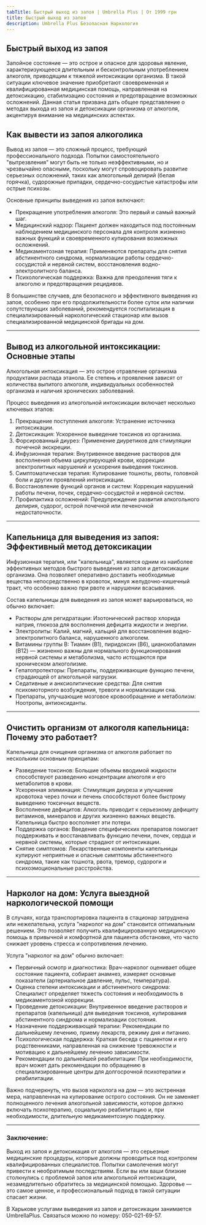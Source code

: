 ```yaml
---
tabTitle: Быстрый выход из запоя | Umbrella Plus | От 1999 грн
title: Быстрый выход из запоя
description: Umbrella Plus Безопасная Наркология
---
```


## Быстрый выход из запоя

Запойное состояние — это острое и опасное для здоровья явление, характеризующееся длительным и бесконтрольным употреблением алкоголя, приводящим к тяжелой интоксикации организма. В такой ситуации ключевое значение приобретают своевременная и квалифицированная медицинская помощь, направленная на детоксикацию, стабилизацию состояния и предотвращение возможных осложнений. Данная статья призвана дать общее представление о методах выхода из запоя и детоксикации организма от алкоголя, акцентируя внимание на медицинских аспектах.

## Как вывести из запоя алкоголика

Вывод из запоя — это сложный процесс, требующий профессионального подхода. Попытки самостоятельного "вытрезвления" могут быть не только неэффективными, но и чрезвычайно опасными, поскольку могут спровоцировать развитие серьезных осложнений, таких как алкогольный делирий (белая горячка), судорожные припадки, сердечно-сосудистые катастрофы или острые психозы.

Основные принципы выведения из запоя включают:

* Прекращение употребления алкоголя: Это первый и самый важный шаг.
* Медицинский надзор: Пациент должен находиться под постоянным наблюдением медицинского персонала для контроля жизненно важных функций и своевременного купирования возможных осложнений.
* Медикаментозная терапия: Применяются препараты для снятия абстинентного синдрома, нормализации работы сердечно-сосудистой и нервной систем, восстановления водно-электролитного баланса.
* Психологическая поддержка: Важна для преодоления тяги к алкоголю и предотвращения рецидивов.

В большинстве случаев, для безопасного и эффективного выведения из запоя, особенно при его продолжительности более суток или наличии сопутствующих заболеваний, рекомендуется госпитализация в специализированный наркологический стационар или вызов специализированной медицинской бригады на дом.

***

## Вывод из алкогольной интоксикации: Основные этапы

Алкогольная интоксикация — это острое отравление организма продуктами распада этанола. Ее степень и проявления зависят от количества выпитого алкоголя, индивидуальных особенностей организма и наличия хронических заболеваний.

Процесс выведения из алкогольной интоксикации включает несколько ключевых этапов:

1. Прекращение поступления алкоголя: Устранение источника интоксикации.
2. Детоксикация: Ускоренное выведение токсинов из организма.
3. Форсированный диурез: Применение диуретиков для стимуляции почечной экскреции.
4. Инфузионная терапия: Внутривенное введение растворов для восполнения объема циркулирующей крови, коррекции электролитных нарушений и ускорения выведения токсинов.
5. Симптоматическая терапия: Купирование тошноты, рвоты, головной боли и других проявлений интоксикации.
6. Восстановление функций органов и систем: Коррекция нарушений работы печени, почек, сердечно-сосудистой и нервной систем.
7. Профилактика осложнений: Предупреждение развития алкогольного делирия, судорог, острой почечной или печеночной недостаточности.

***

## Капельница для выведения из запоя: Эффективный метод детоксикации

Инфузионная терапия, или "капельница", является одним из наиболее эффективных методов быстрого выведения из запоя и детоксикации организма. Она позволяет оперативно доставить необходимые вещества непосредственно в кровоток, минуя желудочно-кишечный тракт, что особенно важно при рвоте и нарушении всасывания.

Состав капельницы для выведения из запоя может варьироваться, но обычно включает:

* Растворы для регидратации: Изотонический раствор хлорида натрия, глюкоза для восполнения дефицита жидкости и энергии.
* Электролиты: Калий, магний, кальций для восстановления водно-электролитного баланса, нарушенного алкоголем.
* Витамины группы B: Тиамин (B1), пиридоксин (B6), цианокобаламин (B12) — жизненно важны для нормального функционирования нервной системы и метаболизма, часто истощаются при хроническом алкоголизме.
* Гепатопротекторы: Препараты, поддерживающие функцию печени, страдающей от алкогольной нагрузки.
* Седативные и анксиолитические средства: Для снятия психомоторного возбуждения, тревоги и нормализации сна.
* Препараты, улучшающие мозговое кровообращение и метаболизм: Ноотропы, антиоксиданты.

***

## Очистить организм от алкоголя капельница: Почему это работает?

Капельница для очищения организма от алкоголя работает по нескольким основным принципам:

* Разведение токсинов: Большие объемы вводимой жидкости способствуют разведению концентрации алкоголя и его метаболитов в крови.
* Ускоренная элиминация: Стимуляция диуреза и улучшение кровотока через почки и печень способствуют более быстрому выведению токсичных веществ.
* Восполнение дефицитов: Алкоголь приводит к серьезному дефициту витаминов, минералов и других жизненно важных веществ. Капельница быстро восполняет эти потери.
* Поддержка органов: Введение специфических препаратов помогает поддерживать и восстанавливать функцию печени, почек, сердца и нервной системы, которые страдают от интоксикации.
* Снятие симптомов: Лекарственные компоненты капельницы купируют неприятные и опасные симптомы абстинентного синдрома, такие как тошнота, рвота, тремор, судороги и психоэмоциональные расстройства.

***

## Нарколог на дом: Услуга выездной наркологической помощи

В случаях, когда транспортировка пациента в стационар затруднена или нежелательна, услуга "нарколог на дом" становится оптимальным решением. Это позволяет получить квалифицированную медицинскую помощь в привычной и комфортной для пациента обстановке, что часто снижает уровень стресса и сопротивления лечению.

Услуга "нарколог на дом" обычно включает:

* Первичный осмотр и диагностика: Врач-нарколог оценивает общее состояние пациента, собирает анамнез, измеряет основные показатели (артериальное давление, пульс, температура).
* Оценка степени интоксикации и абстинентного синдрома: Специалист определяет тяжесть состояния и необходимость в медикаментозной коррекции.
* Проведение детоксикации: Внутривенное введение растворов и препаратов (капельница) для выведения токсинов, купирования абстинентного синдрома и нормализации состояния.
* Назначение поддерживающей терапии: Рекомендации по дальнейшему лечению, приему лекарств, режиму дня и питанию.
* Психологическая поддержка: Краткая беседа с пациентом и его родственниками, направленная на снижение тревожности и мотивацию к дальнейшему лечению зависимости.
* Рекомендации по дальнейшей реабилитации: При необходимости, врач может дать рекомендации по обращению в специализированные центры для долгосрочной психотерапии и реабилитации.

Важно подчеркнуть, что вызов нарколога на дом — это экстренная мера, направленная на купирование острого состояния. Он не заменяет полноценного лечения алкогольной зависимости, которое должно включать психотерапию, социальную реабилитацию и, при необходимости, длительную медикаментозную поддержку.

***

### Заключение:

Выход из запоя и детоксикация от алкоголя — это серьезные медицинские процедуры, которые должны проводиться под контролем квалифицированных специалистов. Попытки самолечения могут привести к необратимым последствиям. Если вы или ваши близкие столкнулись с проблемой запоя или алкогольной интоксикации, незамедлительно обратитесь за медицинской помощью. Здоровье — это самое ценное, и профессиональный подход в такой ситуации спасает жизни.

В Харькове услугами выведения из запоя и детоксикации занимается UmbrellaPlus. Связаться можно по номеру: 050-021-69-57.
